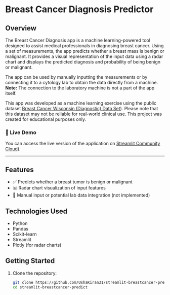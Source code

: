 # Breast Cancer Diagnosis Predictor

## Overview

The Breast Cancer Diagnosis app is a machine learning-powered tool designed to assist medical professionals in diagnosing breast cancer. Using a set of measurements, the app predicts whether a breast mass is benign or malignant. It provides a visual representation of the input data using a radar chart and displays the predicted diagnosis and probability of being benign or malignant.

The app can be used by manually inputting the measurements or by connecting it to a cytology lab to obtain the data directly from a machine. **Note:** The connection to the laboratory machine is not a part of the app itself.

This app was developed as a machine learning exercise using the public dataset [Breast Cancer Wisconsin (Diagnostic) Data Set](https://www.kaggle.com/datasets/uciml/breast-cancer-wisconsin-data)). Please note that this dataset may not be reliable for real-world clinical use. This project was created for educational purposes only.

### 🚀 Live Demo

You can access the live version of the application on [Streamlit Community Cloud](https://app-breastcancer-predict.streamlit.app/)).

---

## Features

- ✅ Predicts whether a breast tumor is benign or malignant
- 📊 Radar chart visualization of input features
- 🔢 Manual input or potential lab data integration (not implemented)

## Technologies Used

- Python
- Pandas
- Scikit-learn
- Streamlit
- Plotly (for radar charts)

## Getting Started

1. Clone the repository:
   ```bash
   git clone https://github.com/UshaKiran31/streamlit-breastcancer-predict.git
   cd streamlit-breastcancer-predict
